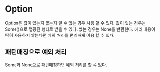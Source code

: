 # Option
Option은 값이 있는지 없는지 알 수 없는 경우 사용 할 수 있다. 값이 있는 경우는 Some()으로 랩핑된 형태로 받을 수 있다. 없는 경우는 None를 반환한다. 에러 내용이 딱히 사용하지 않는다면 예외 처리를 편리하게 이용 할 수 있다.

## 패턴매칭으로 예외 처리
Some과 None으로 패턴매칭하면 예외 처리를 할 수 있다.